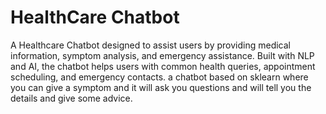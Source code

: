 # HealthCare Chatbot
 A Healthcare Chatbot designed to assist users by providing medical information, symptom analysis, and emergency assistance. Built with NLP and AI, the chatbot helps users with common health queries, appointment scheduling, and emergency contacts.
a chatbot based on sklearn where you can give a symptom and it will ask you questions and will tell you the details and give some advice.
